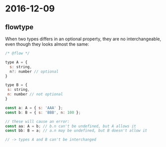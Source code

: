 # 2016-12-09

## flowtype

When two types differs in an optional property, they are no interchangeable, even though they looks almost the same:

~~~ javascript
/* @flow */

type A = {
  s: string,
  n?: number // optional
}

type B = {
 s: string,
 n: number // not optional
}

const a: A = { s: 'AAA' };
const b: B = { s: 'BBB', n: 100 };

// these will cause an error:
const aa: A = b; // b.n can't be undefined, but A allows it 
const bb: B = a; // a.n may be undefined, but B doesn't allow it

// -> types A and B can't be interchanged
~~~
